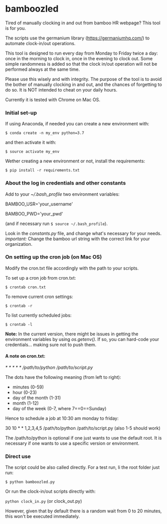 # bamboozled

Tired of manually clocking in and out from bamboo HR webpage? This tool is for you.

The scripts use the germanium library (https://germaniumhq.com/) to automate clock-in/out operations.

This tool is designed to run every day from Monday to Friday twice a day: once in the morning to clock in, once in the evening to clock out. Some simple randomness is added so that the clock in/out operation will not be performed always at the same time.

Please use this wisely and with integrity. The purpose of the tool is to avoid the bother of manually clocking in and out, and the chances of forgetting to do so. It is NOT intended to cheat on your daily hours.

Currently it is tested with Chrome on Mac OS. 

### Initial set-up

If using Anaconda, if needed you can create a new environment with:

`$ conda create -n my_env python=3.7`

and then activate it with:

`$ source activate my_env`

Wether creating a new environment or not, install the requirements:

`$ pip install -r requirements.txt`

### About the log in credentials and other constants

Add to your _~/.bash_profile_ two environment variables:

BAMBOO_USR='your_username' 

BAMBOO_PWD='your_pwd'

(and if necessary run `$ source ~/.bash_profile`).

Look in the _constants.py_ file, and change what's necessary for your needs.
*important:* Change the bamboo url string with the correct link for your organization.

### On setting up the cron job (on Mac OS)

Modify the cron.txt file accordingly with the path to your scripts.

To set up a cron job from cron.txt:

`$ crontab cron.txt`

To remove current cron settings:

`$ crontab -r`

To list currently scheduled jobs:

`$ crontab -l`

**Note:** In the current version, there might be issues in getting the environment variables by using _os.getenv()_. If so,
you can hard-code your credentials... making sure not to push them.

#### A note on cron.txt:

_* * * * * /path/to/python /path/to/script.py_

The dots have the following meaning (from left to right):

- minutes (0-59)
- hour (0-23)
- day of the month (1-31)
- month (1-12)
- day of the week (0-7, where 7==0==Sunday)

Hence to schedule a job at 10:30 am monday to friday:

30 10 * * 1,2,3,4,5 /path/to/python /path/to/script.py (also 1-5 should work)

The /path/to/python is optional if one just wants to use the default root.
It is necessary if one wants to use a specific version or environment.

### Direct use

The script could be also called directly. For a test run, Ii the root folder just run:

`$ python bamboozled.py`

Or run the clock-in/out scripts directly with:

`python clock_in.py` (or clock_out.py)

However, given that by default there is a random wait from 0 to 20 minutes, this won't be executed immediately.
